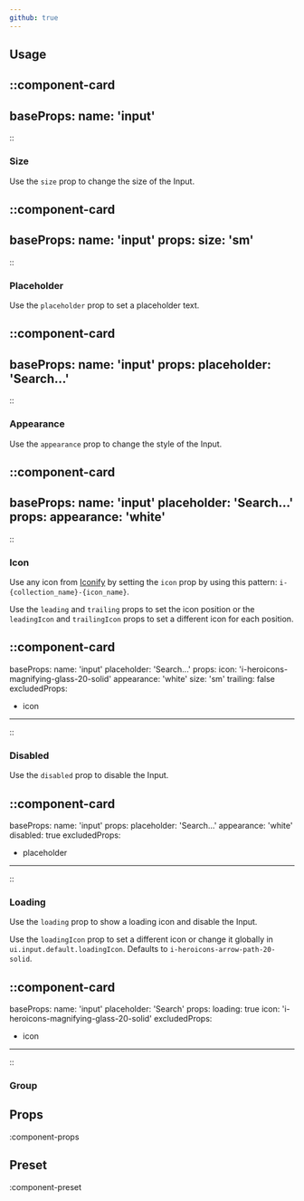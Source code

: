 ```yaml
---
github: true
---
```


## Usage

::component-card
---
baseProps:
  name: 'input'
---
::

### Size

Use the `size` prop to change the size of the Input.

::component-card
---
baseProps:
  name: 'input'
props:
  size: 'sm'
---
::

### Placeholder

Use the `placeholder` prop to set a placeholder text.

::component-card
---
baseProps:
  name: 'input'
props:
  placeholder: 'Search...'
---
::

### Appearance

Use the `appearance` prop to change the style of the Input.

::component-card
---
baseProps:
  name: 'input'
  placeholder: 'Search...'
props:
  appearance: 'white'
---
::

### Icon

Use any icon from [Iconify](https://icones.js.org) by setting the `icon` prop by using this pattern: `i-{collection_name}-{icon_name}`.

Use the `leading` and `trailing` props to set the icon position or the `leadingIcon` and `trailingIcon` props to set a different icon for each position.

::component-card
---
baseProps:
  name: 'input'
  placeholder: 'Search...'
props:
  icon: 'i-heroicons-magnifying-glass-20-solid'
  appearance: 'white'
  size: 'sm'
  trailing: false
excludedProps:
  - icon
---
::

### Disabled

Use the `disabled` prop to disable the Input.

::component-card
---
baseProps:
  name: 'input'
props:
  placeholder: 'Search...'
  appearance: 'white'
  disabled: true
excludedProps:
  - placeholder
---
::

### Loading

Use the `loading` prop to show a loading icon and disable the Input.

Use the `loadingIcon` prop to set a different icon or change it globally in `ui.input.default.loadingIcon`. Defaults to `i-heroicons-arrow-path-20-solid`.

::component-card
---
baseProps:
  name: 'input'
  placeholder: 'Search'
props:
  loading: true
  icon: 'i-heroicons-magnifying-glass-20-solid'
excludedProps:
  - icon
---
::

### Group

## Props

:component-props

## Preset

:component-preset
